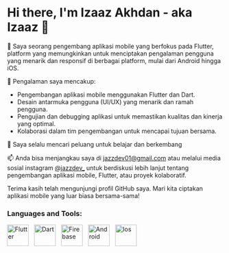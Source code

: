 
# Hi there, I'm Izaaz Akhdan - aka Izaaz 👋

📱 Saya seorang pengembang aplikasi mobile yang berfokus pada Flutter, platform yang memungkinkan untuk menciptakan pengalaman pengguna yang menarik dan responsif di berbagai platform, mulai dari Android hingga iOS.

🚀 Pengalaman saya mencakup:
- Pengembangan aplikasi mobile menggunakan Flutter dan Dart.
- Desain antarmuka pengguna (UI/UX) yang menarik dan ramah pengguna.
- Pengujian dan debugging aplikasi untuk memastikan kualitas dan kinerja yang optimal.
- Kolaborasi dalam tim pengembangan untuk mencapai tujuan bersama.

🌟 Saya selalu mencari peluang untuk belajar dan berkembang

📫 Anda bisa menjangkau saya di jazzdev01@gmail.com atau melalui media sosial instagram [@jazzdev_](https://www.instagram.com/jazzdev_) untuk berdiskusi lebih lanjut tentang pengembangan aplikasi mobile, Flutter, atau proyek kolaboratif.

Terima kasih telah mengunjungi profil GitHub saya. Mari kita ciptakan aplikasi mobile yang luar biasa bersama-sama!


### Languages and Tools:

[<img align="left" alt="Flutter" width="50px" src="https://firebasestorage.googleapis.com/v0/b/sugar-glider-care-app.appspot.com/o/assetgit%2Ficons8-flutter.svg?alt=media&token=ba87085d-35c4-4796-84f2-8cb9009f4f5e" style="padding-right:10px;" />][webdev]
[<img align="left" alt="Dart" width="50px" src="https://firebasestorage.googleapis.com/v0/b/sugar-glider-care-app.appspot.com/o/assetgit%2Ficons8-dart.svg?alt=media&token=e960c596-1f10-4b8d-b807-ae3557e0a3b6" style="padding-right:10px;" />][webdev]
[<img align="left" alt="Firebase" width="50px" src="https://firebasestorage.googleapis.com/v0/b/sugar-glider-care-app.appspot.com/o/assetgit%2Ficons8-firebase.svg?alt=media&token=710d3122-ae05-4ffc-afe4-8930f6896a21" style="padding-right:10px;" />][webdev]
[<img align="left" alt="Android" width="50px" src="https://firebasestorage.googleapis.com/v0/b/sugar-glider-care-app.appspot.com/o/assetgit%2Ficons8-android-os.svg?alt=media&token=66333de9-364e-4228-a9a3-f3b6a57ed936" style="padding-right:10px;" />][webdev]
[<img align="left" alt="Ios" width="50px" src="https://firebasestorage.googleapis.com/v0/b/sugar-glider-care-app.appspot.com/o/assetgit%2Ficons8-ios-logo.svg?alt=media&token=431b03cf-9051-469b-b9e5-a137c81d7f4e" style="padding-right:0px;" />][webdev]

<br />
<br />


[webdev]: https://github.com/imjazzdev/imjazzdev
<!---
imjazzdev/imjazzdev is a ✨ special ✨ repository because its `README.md` (this file) appears on your GitHub profile.
You can click the Preview link to take a look at your changes.
--->
